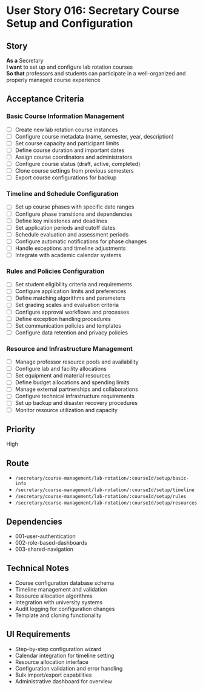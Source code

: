 # User Story 016: Secretary Course Setup and Configuration

## Story
**As a** Secretary  
**I want** to set up and configure lab rotation courses  
**So that** professors and students can participate in a well-organized and properly managed course experience

## Acceptance Criteria

### Basic Course Information Management
- [ ] Create new lab rotation course instances
- [ ] Configure course metadata (name, semester, year, description)
- [ ] Set course capacity and participant limits
- [ ] Define course duration and important dates
- [ ] Assign course coordinators and administrators
- [ ] Configure course status (draft, active, completed)
- [ ] Clone course settings from previous semesters
- [ ] Export course configurations for backup

### Timeline and Schedule Configuration
- [ ] Set up course phases with specific date ranges
- [ ] Configure phase transitions and dependencies
- [ ] Define key milestones and deadlines
- [ ] Set application periods and cutoff dates
- [ ] Schedule evaluation and assessment periods
- [ ] Configure automatic notifications for phase changes
- [ ] Handle exceptions and timeline adjustments
- [ ] Integrate with academic calendar systems

### Rules and Policies Configuration
- [ ] Set student eligibility criteria and requirements
- [ ] Configure application limits and preferences
- [ ] Define matching algorithms and parameters
- [ ] Set grading scales and evaluation criteria
- [ ] Configure approval workflows and processes
- [ ] Define exception handling procedures
- [ ] Set communication policies and templates
- [ ] Configure data retention and privacy policies

### Resource and Infrastructure Management
- [ ] Manage professor resource pools and availability
- [ ] Configure lab and facility allocations
- [ ] Set equipment and material resources
- [ ] Define budget allocations and spending limits
- [ ] Manage external partnerships and collaborations
- [ ] Configure technical infrastructure requirements
- [ ] Set up backup and disaster recovery procedures
- [ ] Monitor resource utilization and capacity

## Priority
High

## Route
- `/secretary/course-management/lab-rotation/:courseId/setup/basic-info`
- `/secretary/course-management/lab-rotation/:courseId/setup/timeline`
- `/secretary/course-management/lab-rotation/:courseId/setup/rules`
- `/secretary/course-management/lab-rotation/:courseId/setup/resources`

## Dependencies
- 001-user-authentication
- 002-role-based-dashboards
- 003-shared-navigation

## Technical Notes
- Course configuration database schema
- Timeline management and validation
- Resource allocation algorithms
- Integration with university systems
- Audit logging for configuration changes
- Template and cloning functionality

## UI Requirements
- Step-by-step configuration wizard
- Calendar integration for timeline setting
- Resource allocation interface
- Configuration validation and error handling
- Bulk import/export capabilities
- Administrative dashboard for overview